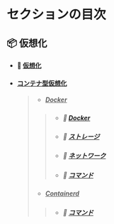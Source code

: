 # セクションの目次

## 📦 仮想化

* #### 📖 [︎仮想化](https://hiroki-it.github.io/tech-notebook-mkdocs/virtualization/virtualization.html)
* #### <u>コンテナ型仮想化</u>
  > * ##### <u>Docker</u>
  > > * ##### 📖 [︎Docker](https://hiroki-it.github.io/tech-notebook-mkdocs/virtualization/virtualization_container_docker.html)
  > > * ##### 📖 [ストレージ](https://hiroki-it.github.io/tech-notebook-mkdocs/virtualization/virtualization_container_docker_storage.html)
  > > * ##### 📖 [ネットワーク](https://hiroki-it.github.io/tech-notebook-mkdocs/virtualization/virtualization_container_docker_network.html)
  > > * ##### 📖 [コマンド](https://hiroki-it.github.io/tech-notebook-mkdocs/virtualization/virtualization_container_docker_command.html)
  > * ##### <u>Containerd</u>
  > > * ##### 📖 [コマンド](https://hiroki-it.github.io/tech-notebook-mkdocs/virtualization/virtualization_container_containerd_command.html)
<br>
